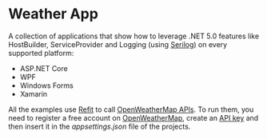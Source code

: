 # Weather App

A collection of applications that show how to leverage .NET 5.0 features like HostBuilder, ServiceProvider and Logging (using [Serilog](https://github.com/serilog/serilog)) on every supported platform:

* ASP.NET Core
* WPF
* Windows Forms
* Xamarin

All the examples use [Refit](https://github.com/reactiveui/refit) to call [OpenWeatherMap APIs](https://openweathermap.org/api). To run them, you need to register a free account on [OpenWeatherMap](https://home.openweathermap.org), create an [API key](https://home.openweathermap.org/api_keys) and then insert it in the *appsettings.json* file of the projects.
